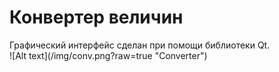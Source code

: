 <h1>Конвертер величин</h1>
<p>
Графический интерфейс сделан при помощи библиотеки Qt.
<br>
![Alt text](/img/conv.png?raw=true "Converter")